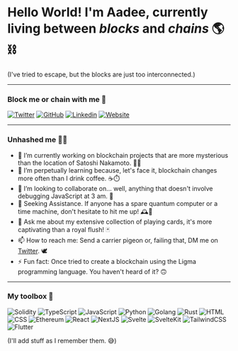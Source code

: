 # Hello World! I'm **Aadee**, currently living between _blocks_ and _chains_ 🌎⛓️

(I've tried to escape, but the blocks are just too interconnected.)

---
### Block me or chain with me 🔗
[![Twitter](https://img.shields.io/badge/Twitter-1DA1F2?style=for-the-badge&logo=twitter&logoColor=white)](https://twitter.com/AadeeWasTaken)
[![GitHub](https://img.shields.io/badge/GitHub-100000?style=for-the-badge&logo=github&logoColor=white)](https://github.com/AadeeWasTaken)
[![Linkedin](https://img.shields.io/badge/LinkedIn-0077B5?style=for-the-badge&logo=linkedin&logoColor=white)](https://www.linkedin.com/in/aadee/)
[![Website](https://img.shields.io/badge/website-000000?style=for-the-badge&logo=About.me&logoColor=white)](https://aadee.me)

---
### Unhashed me 👷‍♂️
- 🔭 I’m currently working on blockchain projects that are more mysterious than the location of Satoshi Nakamoto. 🕵️‍♂️
- 🌱 I’m perpetually learning because, let's face it, blockchain changes more often than I drink coffee. ☕️⏱️
- 👯 I’m looking to collaborate on... well, anything that doesn't involve debugging JavaScript at 3 am. 🌙
- 🤔 Seeking Assistance. If anyone has a spare quantum computer or a time machine, don't hesitate to hit me up! 🕰️🚀
- 💬 Ask me about my extensive collection of playing cards, it's more captivating than a royal flush! 🃏
- 📫 How to reach me: Send a carrier pigeon or, failing that, DM me on [Twitter](https://twitter.com/AadeeWasTaken). 🕊️
- ⚡ Fun fact: Once tried to create a blockchain using the Ligma programming language. You haven't heard of it? 🙃

---
### My toolbox 🧰
![Solidity](https://img.shields.io/badge/Solidity-e6e6e6?style=for-the-badge&logo=solidity&logoColor=black)
![TypeScript](https://img.shields.io/badge/TypeScript-007ACC?style=for-the-badge&logo=typescript&logoColor=white)
![JavaScript](https://img.shields.io/badge/JavaScript-323330?style=for-the-badge&logo=javascript&logoColor=F7DF1E)
![Python](https://img.shields.io/badge/Python-FFD43B?style=for-the-badge&logo=python&logoColor=blue)
![Golang](https://img.shields.io/badge/Go-00ADD8?style=for-the-badge&logo=go&logoColor=white)
![Rust](https://img.shields.io/badge/Rust-black?style=for-the-badge&logo=rust&logoColor=#E57324)
![HTML](https://img.shields.io/badge/HTML-239120?style=for-the-badge&logo=html5&logoColor=white)
![CSS](https://img.shields.io/badge/CSS-239120?&style=for-the-badge&logo=css3&logoColor=white)
![Ethereum](https://img.shields.io/badge/Ethereum-3C3C3D?style=for-the-badge&logo=Ethereum&logoColor=white)
![React](https://img.shields.io/badge/React-20232A?style=for-the-badge&logo=react&logoColor=61DAFB)
![NextJS](https://img.shields.io/badge/next.js-000000?style=for-the-badge&logo=nextdotjs&logoColor=white)
![Svelte](https://img.shields.io/badge/Svelte-4A4A55?style=for-the-badge&logo=svelte&logoColor=FF3E00)
![SvelteKit](https://img.shields.io/badge/SvelteKit-FF3E00?style=for-the-badge&logo=Svelte&logoColor=white)
![TailwindCSS](https://img.shields.io/badge/Tailwind_CSS-38B2AC?style=for-the-badge&logo=tailwind-css&logoColor=white)
![Flutter](https://img.shields.io/badge/Flutter-02569B?style=for-the-badge&logo=flutter&logoColor=white)

(I'll add stuff as I remember them. 😅)
